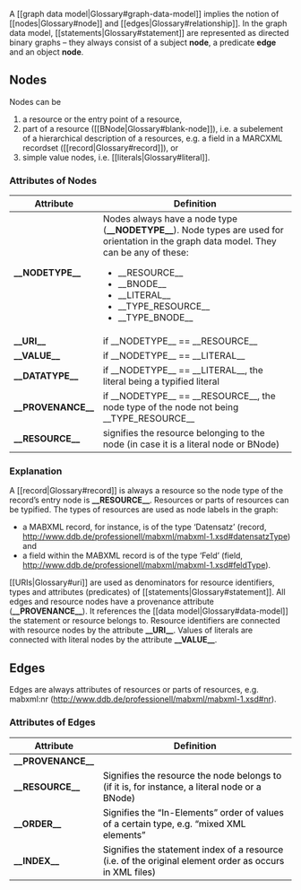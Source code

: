 A [[graph data model|Glossary#graph-data-model]] implies the notion of [[nodes|Glossary#node]] and [[edges|Glossary#relationship]]. In the graph data model, [[statements|Glossary#statement]] are represented as directed binary graphs – they always consist of a subject __node__, a predicate __edge__ and an object __node__.

## Nodes

Nodes can be

1. a resource or the entry point of a resource,
2. part of a resource ([[BNode|Glossary#blank-node]]), i.e. a subelement of a hierarchical description of a resources, e.g. a field in a MARCXML recordset ([[record|Glossary#record]]), or
3. simple value nodes, i.e. [[literals|Glossary#literal]].

### Attributes of Nodes

<table>
<thead>
<tr>
<th> Attribute </th>
<th> Definition </th>
</tr>
</thead>
<tbody>
<tr>
<td><strong>__NODETYPE__</strong></td>
<td>Nodes always have a node type (<strong>__NODETYPE__</strong>). Node types are used for orientation in the graph data model. They can be any of these:</p>
<ul>
<li>__RESOURCE__</li>
<li>__BNODE__</li>
<li>__LITERAL__</li>
<li>__TYPE_RESOURCE__</li>
<li>__TYPE_BNODE__</li>
</ul>
</td>
</tr>
<tr>
<td><strong>__URI__</strong></td>
<td>if __NODETYPE__ == __RESOURCE__</td>
</tr>
<tr>
<td><strong>__VALUE__</strong></td>
<td>if __NODETYPE__ == __LITERAL__</td>
</tr>
<tr>
<td><strong>__DATATYPE__</strong></td>
<td>if __NODETYPE__ == __LITERAL__, the literal being a typified literal</td>
</tr>
<tr>
<td><strong>__PROVENANCE__</strong></td>
<td>if __NODETYPE__ == __RESOURCE__, the node type of the node not being __TYPE_RESOURCE__</td>
</tr>
<tr>
<td><strong>__RESOURCE__</strong></td>
<td>signifies the resource belonging to the node (in case it is a literal node or BNode)</td>
</tr>
</tbody>
</table>


### Explanation

A [[record|Glossary#record]] is always a resource so the node type of the record’s entry node is **\_\_RESOURCE\_\_**. Resources or parts of resources can be typified. The types of resources are used as node labels in the graph:

* a MABXML record, for instance, is of the type ‘Datensatz’ (record, http://www.ddb.de/professionell/mabxml/mabxml-1.xsd#datensatzType) and
* a field within the MABXML record is of the type ‘Feld’ (field, http://www.ddb.de/professionell/mabxml/mabxml-1.xsd#feldType).

[[URIs|Glossary#uri]] are used as denominators for resource identifiers, types and attributes (predicates) of [[statements|Glossary#statement]]. All edges and resource nodes have a provenance attribute (**\_\_PROVENANCE\_\_**). It references the [[data model|Glossary#data-model]] the statement or resource belongs to. Resource identifiers are connected with resource nodes by the attribute **\_\_URI\_\_**. Values of literals are connected with literal nodes by the attribute **\_\_VALUE\_\_**.


## Edges

Edges are always attributes of resources or parts of resources, e.g. mabxml:nr (http://www.ddb.de/professionell/mabxml/mabxml-1.xsd#nr).

### Attributes of Edges

<table>
<thead>
<tr>
<th> Attribute </th>
<th> Definition </th>
</tr>
</thead>
<tbody>
<tr>
<td><strong>__PROVENANCE__</strong></td>
<td></td>
</tr>
<tr>
<td><strong>__RESOURCE__</strong></td>
<td><span style="color: #000000;">Signifies the resource the node belongs to (if it is, for instance, a literal node or a BNode)</span></td>
</tr>
<tr>
<td><strong>__ORDER__</strong></td>
<td><span style="color: #000000;">Signifies the &#8220;In-Elements&#8221; order of values of a certain type, e.g. &#8220;mixed XML elements&#8221;<br />
</span></td>
</tr>
<tr>
<td><strong>__INDEX__</strong></td>
<td><span style="color: #000000;">Signifies the statement index of a resource (i.e. of the original element order as occurs in XML files)</span></td>
</tr>
</tbody>
</table>


